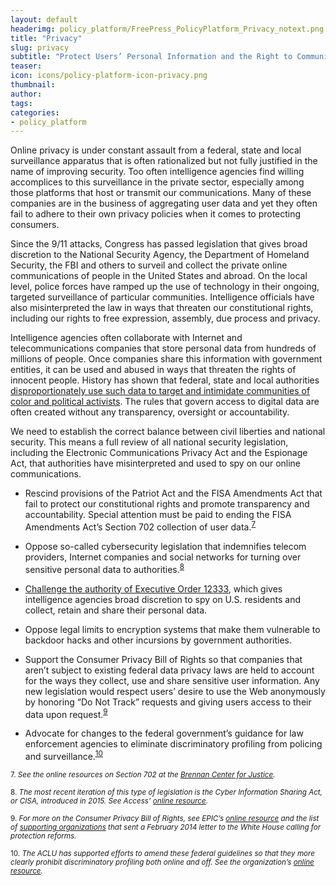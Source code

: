 ```yaml
---
layout: default
headerimg: policy_platform/FreePress_PolicyPlatform_Privacy_notext.png
title: "Privacy"
slug: privacy
subtitle: "Protect Users’ Personal Information and the Right to Communicate in Private"
teaser:
icon: icons/policy-platform-icon-privacy.png
thumbnail:
author:
tags:
categories:
- policy_platform
---
```

Online privacy is under constant assault from a federal, state and local surveillance apparatus that is often rationalized but not fully justified in the name of improving security. Too often intelligence agencies find willing accomplices to this surveillance in the private sector, especially among those platforms that host or transmit our communications. Many of these companies are in the business of aggregating user data and yet they often fail to adhere to their own privacy policies when it comes to protecting consumers.

Since the 9/11 attacks, Congress has passed legislation that gives broad discretion to the National Security Agency, the Department of Homeland Security, the FBI and others to surveil and collect the private online communications of people in the United States and abroad. On the local level, police forces have ramped up the use of technology in their ongoing, targeted surveillance of particular communities. Intelligence officials have also misinterpreted the law in ways that threaten our constitutional rights, including our rights to free expression, assembly, due process and privacy.

Intelligence agencies often collaborate with Internet and telecommunications companies that store personal data from hundreds of millions of people. Once companies share this information with government entities, it can be used and abused in ways that threaten the rights of innocent people. History has shown that federal, state and local authorities [disproportionately use such data to target and intimidate communities of color and political activists](https://www.eff.org/deeplinks/2014/02/history-surveillance-and-black-community). The rules that govern access to digital data are often created without any transparency, oversight or accountability.

We need to establish the correct balance between civil liberties and national security. This means a full review of all national security legislation, including the Electronic Communications Privacy Act and the Espionage Act, that authorities have misinterpreted and used to spy on our online communications.

 * Rescind provisions of the Patriot Act and the FISA Amendments Act that fail to protect our constitutional rights and promote transparency and accountability. Special attention must be paid to ending the FISA Amendments Act’s Section 702 collection of user data.<sup>[7](#7)<sup>

 * Oppose so-called cybersecurity legislation that indemnifies telecom providers, Internet companies and social networks for turning over sensitive personal data to authorities.<sup>[8](#8)<sup>

 * [Challenge the authority of Executive Order 12333](https://www.eff.org/deeplinks/2014/06/primer-executive-order-12333-mass-surveillance-starlet), which gives intelligence agencies broad discretion to spy on U.S. residents and collect, retain and share their personal data.

 * Oppose legal limits to encryption systems that make them vulnerable to backdoor hacks and other incursions by government authorities.

 * Support the Consumer Privacy Bill of Rights so that companies that aren’t subject to existing federal data privacy laws are held to account for the ways they collect, use and share sensitive user information. Any new legislation would respect users’ desire to use the Web anonymously by honoring “Do Not Track” requests and giving users access to their data upon request.<sup>[9](#9)<sup>

 * Advocate for changes to the federal government’s guidance for law enforcement agencies to eliminate discriminatory profiling from policing and surveillance.<sup>[10](#10)<sup>

<sub><a name="7">7</a>. *See the online resources on Section 702 at the [Brennan Center for Justice](https://www.brennancenter.org/sites/default/files/analysis/Government%20Surveillance%20Factsheet.pdf).*</sub>

<sub><a name="8">8</a>. *The most recent iteration of this type of legislation is the Cyber Information Sharing Act, or CISA, introduced in 2015. See Access’ [online resource](https://www.accessnow.org/blog/2015/03/04/the-cisa-2.0-frequently-asked-questions-faq).*</sub>

<sub><a name="9">9</a>. *For more on the Consumer Privacy Bill of Rights, see EPIC’s [online resource](https://epic.org/privacy/white_house_consumer_privacy_.html) and the list of [supporting organizations](https://epic.org/privacy/Obama-CPBR.pdf) that sent a February 2014 letter to the White House calling for protection reforms.*</sub>

<sub><a name="10">10</a>. *The ACLU has supported efforts to amend these federal guidelines so that they more clearly prohibit discriminatory profiling both online and off. See the organization’s [online resource](https://www.aclu.org/issues/national-security/discriminatory-profiling).*</sub>
